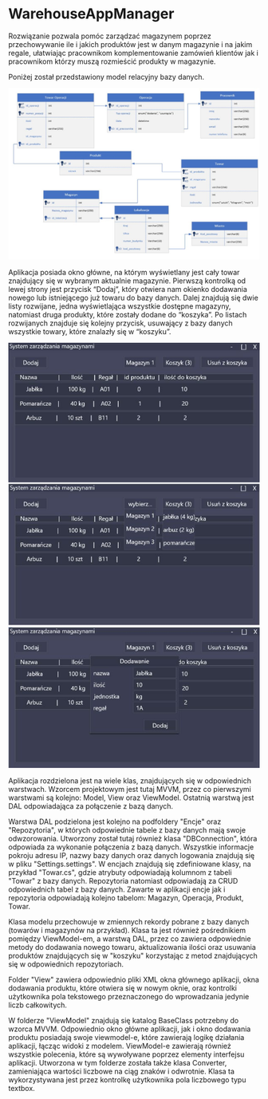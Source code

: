 # WarehouseAppManager

Rozwiązanie pozwala pomóc zarządzać magazynem poprzez przechowywanie ile i jakich produktów jest w danym magazynie i na jakim regale, ułatwiając pracownikom komplementowanie zamówień klientów jak i pracownikom którzy muszą rozmieścić produkty w magazynie.

Poniżej został przedstawiony model relacyjny bazy danych. 

![](/4.jpg?raw=true)

Aplikacja posiada okno główne, na którym wyświetlany jest cały towar znajdujący się w wybranym aktualnie magazynie. Pierwszą kontrolką od lewej strony jest przycisk “Dodaj”, który otwiera nam okienko dodawania nowego lub istniejącego już towaru do bazy danych. Dalej znajdują się dwie listy rozwijane, jedna wyświetlająca wszystkie dostępne magazyny, natomiast druga produkty, które zostały dodane do “koszyka”. Po listach rozwijanych znajduje się kolejny przycisk, usuwający z bazy danych wszystkie towary, które znalazły się w “koszyku”. 

![](/1.jpg?raw=true)
![](/2.jpg?raw=true)
![](/3.jpg?raw=true)

Aplikacja rozdzielona jest na wiele klas, znajdujących się w odpowiednich warstwach. Wzorcem projektowym jest tutaj MVVM, przez co pierwszymi warstwami są kolejno: Model, View oraz ViewModel. Ostatnią warstwą jest DAL odpowiadająca za połączenie z bazą danych.

Warstwa DAL podzielona jest kolejno na podfoldery "Encje" oraz "Repozytoria", w których odpowiednie tabele z bazy danych mają swoje odwzorowania. Utworzony został tutaj również klasa "DBConnection", która odpowiada za wykonanie połączenia z bazą danych. Wszystkie informacje pokroju adresu IP, nazwy bazy danych oraz danych logowania znajdują się w pliku "Settings.settings". W encjach znajdują się zdefiniowane klasy, na przykład "Towar.cs", gdzie atrybuty odpowiadają kolumnom z tabeli "Towar" z bazy danych. Repozytoria natomiast odpowiadają za CRUD odpowiednich tabel z bazy danych. Zawarte w aplikacji encje jak i repozytoria odpowiadają kolejno tabelom: Magazyn, Operacja, Produkt, Towar.

Klasa modelu przechowuje w zmiennych rekordy pobrane z bazy danych (towarów i magazynów na przykład). Klasa ta jest również pośrednikiem pomiędzy ViewModel-em, a warstwą DAL, przez co zawiera odpowiednie metody do dodawania nowego towaru, aktualizowania ilości oraz usuwania produktów znajdujących się w "koszyku" korzystając z metod znajdujących się w odpowiednich repozytoriach.

Folder "View" zawiera odpowiednio pliki XML okna głównego aplikacji, okna dodawania produktu, które otwiera się w nowym oknie, oraz kontrolki użytkownika pola tekstowego przeznaczonego do wprowadzania jedynie liczb całkowitych.

W folderze "ViewModel" znajdują się katalog BaseClass potrzebny do wzorca MVVM. Odpowiednio okno główne aplikacji, jak i okno dodawania produktu posiadają swoje viewmodel-e, które zawierają logikę działania aplikacji, łącząc widoki z modelem. ViewModel-e zawierają również wszystkie polecenia, które są wywoływane poprzez elementy interfejsu aplikacji. Utworzona w tym folderze została także klasa Converter, zamieniająca wartości liczbowe na ciąg znaków i odwrotnie. Klasa ta wykorzystywana jest przez kontrolkę użytkownika pola liczbowego typu textbox.
